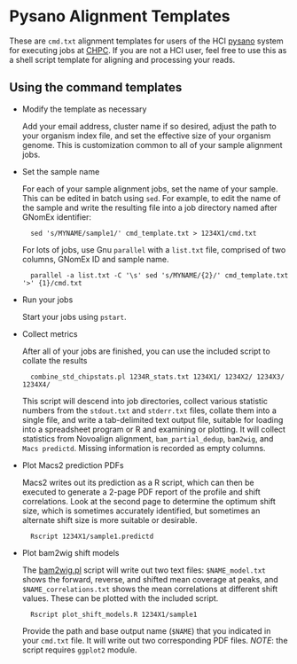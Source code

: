 # Pysano Alignment Templates

These are `cmd.txt` alignment templates for users of the HCI 
[pysano](https://healthcare.utah.edu/huntsmancancerinstitute/research/shared-resources/center-managed/bioinformatics/pysano/) 
system for executing jobs at [CHPC](https://www.chpc.utah.edu). If you are not a HCI 
user, feel free to use this as a shell script template for aligning and processing 
your reads.

## Using the command templates

- Modify the template as necessary

	Add your email address, cluster name if so desired, adjust the path to your 
	organism index file, and set the effective size of your organism genome. This 
	is customization common to all of your sample alignment jobs.

- Set the sample name

	For each of your sample alignment jobs, set the name of your sample. This can 
	be edited in batch using `sed`. For example, to edit the name of the sample and 
	write the resulting file into a job directory named after GNomEx identifier:
	
		sed 's/MYNAME/sample1/' cmd_template.txt > 1234X1/cmd.txt
	
	For lots of jobs, use Gnu `parallel` with a `list.txt` file, comprised of two 
	columns, GNomEx ID and sample name.
	
		parallel -a list.txt -C '\s' sed 's/MYNAME/{2}/' cmd_template.txt '>' {1}/cmd.txt

- Run your jobs

	Start your jobs using `pstart`.

- Collect metrics

	After all of your jobs are finished, you can use the included script to collate the 
	results
	
		combine_std_chipstats.pl 1234R_stats.txt 1234X1/ 1234X2/ 1234X3/ 1234X4/
	
	This script will descend into job directories, collect various statistic numbers 
	from the `stdout.txt` and `stderr.txt` files, collate them into a single file, and 
	write a tab-delimited text output file, suitable for loading into a spreadsheet 
	program or R and examining or plotting. It will collect statistics from Novoalign 
	alignment, `bam_partial_dedup`, `bam2wig`, and `Macs predictd`. Missing information 
	is recorded as empty columns.

- Plot Macs2 prediction PDFs

	Macs2 writes out its prediction as a R script, which can then be executed to 
	generate a 2-page PDF report of the profile and shift correlations. Look at the 
	second page to determine the optimum shift size, which is sometimes accurately 
	identified, but sometimes an alternate shift size is more suitable or desirable.
	
		Rscript 1234X1/sample1.predictd
	
- Plot bam2wig shift models

	The [bam2wig.pl](https://metacpan.org/pod/bam2wig.pl) script will write out two 
	text files: `$NAME_model.txt` shows the forward, reverse, and shifted mean coverage 
	at peaks, and `$NAME_correlations.txt` shows the mean correlations at different 
	shift values. These can be plotted with the included script.
	
		Rscript plot_shift_models.R 1234X1/sample1
	
	Provide the path and base output name (`$NAME`) that you indicated in your `cmd.txt`
	file. It will write out two corresponding PDF files. *NOTE*: the script requires 
	`ggplot2` module.


 
